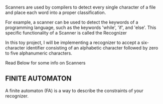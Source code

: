 Scanners are used by compilers to detect every single character of a file and place each word into a proper classification.

For example, a scanner can be used to detect the keywords of a programming language, such as the keywords 'while', 'if', and 'else'. This specific functionality of a Scanner is called the Recognizer

In this toy project, I will be implementing a recognizer to accept a six-character identifier consisting of an alphabetic character followed by zero to five alphanumeric characters.

Read Below for some info on Scanners

## FINITE AUTOMATON ##
A finite automaton (FA) is a way to describe the constraints of your recognizer.
